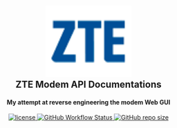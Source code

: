 <h2 align="center">
  <br>
  <img src="source/images/logo_en.png" alt="ZTE" width="200">
  <br>
  ZTE Modem API Documentations
  <br>
</h2>
<h4 align="center">My attempt at reverse engineering the modem Web GUI</h4>

<p align="center">
  <a href="LICENSE">
    <img alt="license" src="https://img.shields.io/github/license/mientz/imagebuilder-actions?style=flat-square">
  </a>
  <a href="https://github.com/mientz/imagebuilder-actions/actions" target="_blank">
    <img alt="GitHub Workflow Status" src="https://img.shields.io/github/workflow/status/mientz/imagebuilder-actions/Build%20Image?style=flat-square">
  </a>
  <a href="https://github.com/mientz/imagebuilder-actions/actions" target="_blank">
    <img alt="GitHub repo size" src="https://img.shields.io/github/repo-size/mientz/imagebuilder-actions?style=flat-square">
  </a>
  <br>
</p>
